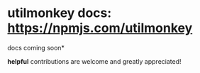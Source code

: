 # utilmonkey docs: https://npmjs.com/utilmonkey

docs coming soon*

**helpful** contributions are welcome and greatly appreciated!
